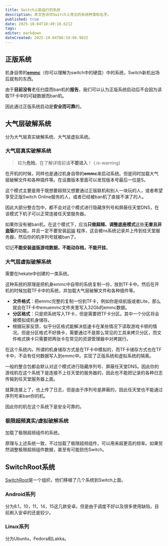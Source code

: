 ```yaml
---
title: Switch上能运行的系统
description: 本文告诉你Switch上常见的系统种类和名字。
published: true
date: 2025-10-04T10:49:18.621Z
tags: 
editor: markdown
dateCreated: 2025-10-04T06:58:06.983Z
---
```


## 正版系统
机身自带的[**emmc**](https://baike.baidu.com/item/eMMC/117849)（你可以理解为switch中的硬盘）中的系统，Switch新机出场后就有的东西。

由于**目前没有**老任扫盘而ban机的**报告**，我们可以认为正版系统启动后不会因为读取TF卡中的可疑数据而ban机。

因此通过正版系统启动是**安全而可靠**的。

## 大气层破解系统
分为大气层真实破解系统、大气层虚拟系统。

### 大气层真实破解系统
> 较为**危险**。在了解详情前请**不要进入**！
{.is-warning}

在开机的时候，同样也是通过机身自带的**emmc**来启动系统。但是同时加载大气层破解文件和各种插件等。在设置版本里面可以发现版本号最后一位是S。

这个模式主要是用于既想要超频又想要通过正版联机和别人一块玩的人，或者希望享受正版Switch Online服务的人，或者已经被ban机了直接不演了的人。

因此大部分整合包中，都不会对这个模式进行隐藏序列号和屏蔽任天堂DNS，在该模式下机子可以正常连接任天堂服务器。

如果你没有被ban机，在这个模式下，应当**只做超频、调整底座模式**这些**无害且非盗版**的功能。并且一定不要安装[前端](https://nsw.awa.cool/e/zh/Getting%20Started) 程序，这会被ns系统记录并上传到任天堂服务器，然后你的机序列号就被ban了。

切记**不能安装盗版游戏数据，不能动存档，不能开挂**。

### 大气层虚拟破解系统
需要在hekate中创建的一类系统。

这种系统的原理是把机身emmc中自带的系统复制一份，放到TF卡中。然后在开机的时候加载TF卡中的系统，并加载大气层破解文件和各种插件等。

- **文件格式**：把emmc完整的复制一份到TF卡，例如你是续航版或者Lite，那么就会在TF卡中emuemmc文件夹里写入32Gb的emmc数据。
- **分区格式**：只是把系统写入TF卡，但是需要把TF卡分区。其中一个分区将会被模拟成机身储存。
- 根据玩家反馈，似乎分区格式能解决低速卡在某些情况下读取游戏卡顿的情况。但是分区格式不好换卡，需要通过不是那么常见的工具来拷贝分区，而文件格式换卡只需要把两张卡在常见的资源管理器中对拷就行。

在这个系统内，所谓的机身储存方式是在TF卡中模拟的，而TF卡储存方式也在TF卡中，不会有任何数据写入到emmc中。实现了正版系统和虚拟系统的隔离。

一般的整合包都会默认对这个模式进行隐藏序列号、屏蔽任天堂DNS。因此你的游戏机在这个系统下是连接不上任天堂的服务器的，因此也不能把记录的各种日志传输到任天堂服务器上面。

就算连接上了，也上传了日志，但是由于序列号是屏蔽的，因此任天堂也不能通过序列号来ban你的机。

因此你的机在这个系统下是安全可靠的。

### 极限超频真实/虚拟破解系统
加载了极限超频组件的系统。

原理与上述系统一致，不过加载了极限超频组件，可以用来超更高的频率。如果贸然调整极限超频组件数据，甚至有可能损伤Switch。

## SwitchRoot系统
[SwitchRoot](https://switchroot.org/)是一个组织，他们移植了几个系统到Switch上面。

### Android系列
分为8.1，10，11，14，15这几款安卓。但是由于调度不好以及很多使用缺陷，目前刷入安卓的还是较少。

### Linux系列
分为Ubuntu，Fedora和Lakka。